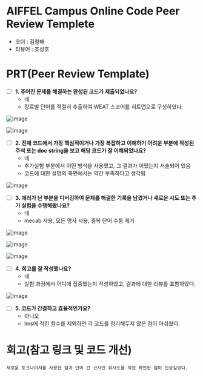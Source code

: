 # AIFFEL Campus Online Code Peer Review Templete
- 코더 : 김청해
- 리뷰어 : 조성호


# PRT(Peer Review Template)
- [ ]  **1. 주어진 문제를 해결하는 완성된 코드가 제출되었나요?**
    - 네
    - 장르별 단어를 적절히 추출하여 WEAT 스코어를 히트맵으로 구성하였다.

![image](https://github.com/user-attachments/assets/46d50fca-aa93-4594-9354-c753b4d7d3c1)

![image](https://github.com/user-attachments/assets/8728ce73-555a-443f-9ce9-69e57f44ca49)

    
- [ ]  **2. 전체 코드에서 가장 핵심적이거나 가장 복잡하고 이해하기 어려운 부분에 작성된 
주석 또는 doc string을 보고 해당 코드가 잘 이해되었나요?**
    - 네
    - 추가실험 부분에서 어떤 방식을 사용했고, 그 결과가 어땠는지 서술되어 있음
    - 코드에 대한 설명의 측면에서는 약간 부족하다고 생각됨

![image](https://github.com/user-attachments/assets/59c28d8d-bb12-4778-a8e0-f4c13ea96cbc)
        
- [ ]  **3. 에러가 난 부분을 디버깅하여 문제를 해결한 기록을 남겼거나
새로운 시도 또는 추가 실험을 수행해봤나요?**
    - 네
    - mecab 사용, 모든 명사 사용, 중복 단어 수동 제거

![image](https://github.com/user-attachments/assets/b8865692-3495-4971-b2e5-0660c4192cbe)

![image](https://github.com/user-attachments/assets/ca9aa0e4-1354-42c8-b4d9-8d1e836f30d7)

![image](https://github.com/user-attachments/assets/bf6670af-f35d-432d-ad25-e45c5763f674)

        
- [ ]  **4. 회고를 잘 작성했나요?**
    - 네
    - 실험 과정에서 어디에 집중했는지 작성하였고, 결과에 대한 리뷰를 포함하였다.

![image](https://github.com/user-attachments/assets/afbbb1b2-d494-4117-a12a-e9a2041122c6)
        
- [ ]  **5. 코드가 간결하고 효율적인가요?**
    - 아니오
    - lms에 적힌 함수를 제외하면 각 코드를 정리해두지 않은 점이 아쉬웠다.


# 회고(참고 링크 및 코드 개선)
```
새로운 토크나이저를 사용한 점과 단어 간 코사인 유사도를 직접 확인한 점이 인상깊었다.
```

